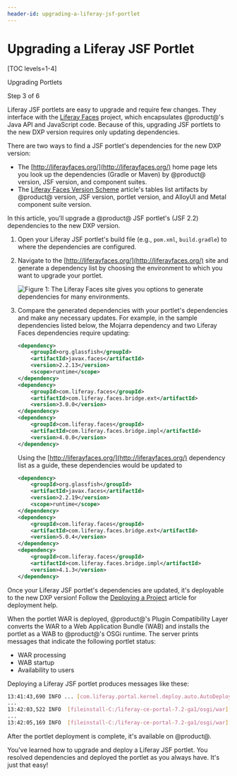 ```yaml
---
header-id: upgrading-a-liferay-jsf-portlet
---
```


# Upgrading a Liferay JSF Portlet

[TOC levels=1-4]

<div class="learn-path-step row">
    <p id="stepTitle">Upgrading Portlets</p><p>Step 3 of 6</p>
</div>

Liferay JSF portlets are easy to upgrade and require few changes. They interface
with the [Liferay Faces](/docs/7-2/reference/-/knowledge_base/r/liferay-faces)
project, which encapsulates @product@'s Java API and JavaScript code. Because
of this, upgrading JSF portlets to the new DXP version requires only updating
dependencies.

There are two ways to find a JSF portlet's dependencies for the new DXP version:

- The [http://liferayfaces.org/](http://liferayfaces.org/) home page lets you
  look up the dependencies (Gradle or Maven) by @product@ version, JSF version,
  and component suites. 
- The
  [Liferay Faces Version Scheme](/docs/7-2/reference/-/knowledge_base/r/liferay-faces-version-scheme)
  article's tables list artifacts by @product@ version, JSF version, portlet
  version, and AlloyUI and Metal component suite version. 

In this article, you'll upgrade a @product@ JSF portlet's (JSF 2.2) dependencies
to the new DXP version.

1.  Open your Liferay JSF portlet's build file (e.g., `pom.xml`, `build.gradle`)
    to where the dependencies are configured.

2.  Navigate to the [http://liferayfaces.org/](http://liferayfaces.org/) site
    and generate a dependency list by choosing the environment to which you want
    to upgrade your portlet.

    ![Figure 1: The Liferay Faces site gives you options to generate dependencies for many environments.](../../../images/jsf-dependency-generation.png)

3.  Compare the generated dependencies with your portlet's dependencies and make
    any necessary updates. For example, in the sample dependencies listed below,
    the Mojarra dependency and two Liferay Faces dependencies require updating:

    ```xml
    <dependency>
        <groupId>org.glassfish</groupId>
        <artifactId>javax.faces</artifactId>
        <version>2.2.13</version>
        <scope>runtime</scope>
    </dependency>
    <dependency>
        <groupId>com.liferay.faces</groupId>
        <artifactId>com.liferay.faces.bridge.ext</artifactId>
        <version>3.0.0</version>
    </dependency>
    <dependency>
        <groupId>com.liferay.faces</groupId>
        <artifactId>com.liferay.faces.bridge.impl</artifactId>
        <version>4.0.0</version>
    </dependency>
    ```

    Using the [http://liferayfaces.org/](http://liferayfaces.org/) dependency
    list as a guide, these dependencies would be updated to

    ```xml
    <dependency>
        <groupId>org.glassfish</groupId>
        <artifactId>javax.faces</artifactId>
        <version>2.2.19</version>
        <scope>runtime</scope>
    </dependency>
    <dependency>
        <groupId>com.liferay.faces</groupId>
        <artifactId>com.liferay.faces.bridge.ext</artifactId>
        <version>5.0.4</version>
    </dependency>
    <dependency>
        <groupId>com.liferay.faces</groupId>
        <artifactId>com.liferay.faces.bridge.impl</artifactId>
        <version>4.1.3</version>
    </dependency>
    ```

Once your Liferay JSF portlet's dependencies are updated, it's deployable to
the new DXP version! Follow the
[Deploying a Project](/docs/7-2/reference/-/knowledge_base/r/deploying-a-project)
article for deployment help.

When the portlet WAR is deployed, @product@'s Plugin Compatibility Layer
converts the WAR to a Web Application Bundle (WAB) and installs the portlet as a
WAB to @product@'s OSGi runtime. The server prints messages that indicate the
following portlet status:

- WAR processing
- WAB startup
- Availability to users

Deploying a Liferay JSF portlet produces messages like these:

```bash
13:41:43,690 INFO ... [com.liferay.portal.kernel.deploy.auto.AutoDeployScanner][AutoDeployDir:252] Processing com.liferay.faces.demo.jsf.applicant.portlet-1.0.war
...
13:42:03,522 INFO  [fileinstall-C:/liferay-ce-portal-7.2-ga1/osgi/war][BundleStartStopLogger:35] STARTED com.liferay.faces.demo.jsf.applicant.portlet-1.0_4.1.0 [503]
...
13:42:05,169 INFO  [fileinstall-C:/liferay-ce-portal-7.2-ga1/osgi/war][PortletHotDeployListener:293] 1 portlet for com.liferay.faces.demo.jsf.applicant.portlet-1.0 is available for use
```

After the portlet deployment is complete, it's available on @product@.

You've learned how to upgrade and deploy a Liferay JSF portlet. You resolved
dependencies and deployed the portlet as you always have. It's just that easy!
